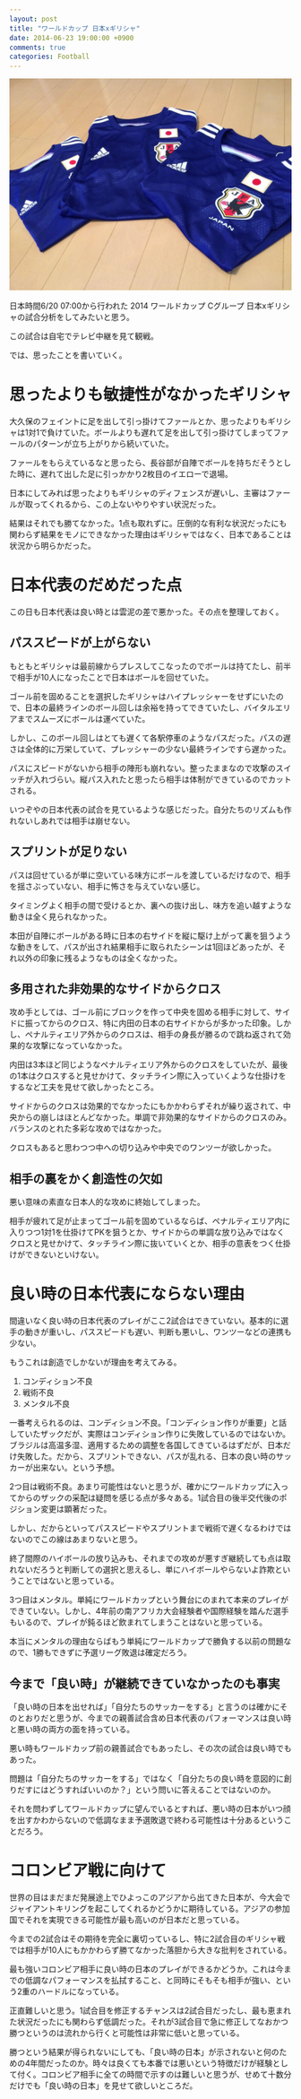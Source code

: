 ```yaml
---
layout: post
title: "ワールドカップ 日本xギリシャ"
date: 2014-06-23 19:00:00 +0900
comments: true
categories: Football
---
```


![ユニフォーム](/images/20140623-image01.jpg)

日本時間6/20 07:00から行われた 2014 ワールドカップ Cグループ 日本xギリシャの試合分析をしてみたいと思う。

この試合は自宅でテレビ中継を見て観戦。

では、思ったことを書いていく。

<!-- more -->

# 思ったよりも敏捷性がなかったギリシャ

大久保のフェイントに足を出して引っ掛けてファールとか、思ったよりもギリシャは1対1で負けていた。ボールよりも遅れて足を出して引っ掛けてしまってファールのパターンが立ち上がりから続いていた。

ファールをもらえているなと思ったら、長谷部が自陣でボールを持ちだそうとした時に、遅れて出した足に引っかかり2枚目のイエローで退場。

日本にしてみれば思ったよりもギリシャのディフェンスが遅いし、主審はファールが取ってくれるから、この上ないやりやすい状況だった。

結果はそれでも勝てなかった。1点も取れずに。圧倒的な有利な状況だったにも関わらず結果をモノにできなかった理由はギリシャではなく、日本であることは状況から明らかだった。

# 日本代表のだめだった点

この日も日本代表は良い時とは雲泥の差で悪かった。その点を整理しておく。

## パススピードが上がらない

もともとギリシャは最前線からプレスしてこなったのでボールは持てたし、前半で相手が10人になったことで日本はボールを回せていた。

ゴール前を固めることを選択したギリシャはハイプレッシャーをせずにいたので、日本の最終ラインのボール回しは余裕を持ってできていたし、バイタルエリアまでスムーズにボールは運べていた。

しかし、このボール回しはとても遅くて各駅停車のようなパスだった。パスの遅さは全体的に万栄していて、プレッシャーの少ない最終ラインですら遅かった。

パスにスピードがないから相手の陣形も崩れない。整ったままなので攻撃のスイッチが入れづらい。縦パス入れたと思ったら相手は体制ができているのでカットされる。

いつぞやの日本代表の試合を見ているような感じだった。自分たちのリズムも作れないしあれでは相手は崩せない。

## スプリントが足りない

パスは回せているが単に空いている味方にボールを渡しているだけなので、相手を揺さぶっていない、相手に怖さを与えていない感じ。

タイミングよく相手の間で受けるとか、裏への抜け出し、味方を追い越すような動きは全く見られなかった。

本田が自陣にボールがある時に日本の右サイドを縦に駆け上がって裏を狙うような動きをして、パスが出され結果相手に取られたシーンは1回ほどあったが、それ以外の印象に残るようなものは全くなかった。

## 多用された非効果的なサイドからクロス

攻め手としては、ゴール前にブロックを作って中央を固める相手に対して、サイドに振ってからのクロス、特に内田の日本の右サイドからが多かった印象。しかし、ペナルティエリア外からのクロスは、相手の身長が勝るので跳ね返されて効果的な攻撃になっていなかった。

内田は3本ほど同じようなペナルティエリア外からのクロスをしていたが、最後の1本はクロスすると見せかけて、タッチライン際に入っていくような仕掛けをするなど工夫を見せて欲しかったところ。

サイドからのクロスは効果的でなかったにもかかわらずそれが繰り返されて、中央からの崩しはほとんどなかった。単調で非効果的なサイドからのクロスのみ。バランスのとれた多彩な攻めではなかった。

クロスもあると思わつつ中への切り込みや中央でのワンツーが欲しかった。

## 相手の裏をかく創造性の欠如

悪い意味の素直な日本人的な攻めに終始してしまった。

相手が疲れて足が止まってゴール前を固めているならば、ペナルティエリア内に入りつつ1対1を仕掛けてPKを狙うとか、サイドからの単調な放り込みではなくクロスと見せかけて、タッチライン際に抜いていくとか、相手の意表をつく仕掛けができないといけない。

# 良い時の日本代表にならない理由

間違いなく良い時の日本代表のプレイがここ2試合はできていない。基本的に選手の動きが重いし、パススピードも遅い、判断も悪いし、ワンツーなどの連携も少ない。

もうこれは創造でしかないが理由を考えてみる。

1. コンディション不良
1. 戦術不良
1. メンタル不良

一番考えられるのは、コンディション不良。「コンディション作りが重要」と話していたザックだが、実際はコンディション作りに失敗しているのではないか。
ブラジルは高温多湿、適用するための調整を各国してきているはずだが、日本だけ失敗した。だから、スプリントできない、パスが乱れる、日本の良い時のサッカーが出来ない。という予想。

2つ目は戦術不良。あまり可能性はないと思うが、確かにワールドカップに入ってからのザックの采配は疑問を感じる点が多々ある。1試合目の後半交代後のポジション変更は顕著だった。

しかし、だからといってパススピードやスプリントまで戦術で遅くなるわけではないのでこの線はあまりないと思う。

終了間際のハイボールの放り込みも、それまでの攻めが悪すぎ継続しても点は取れないだろうと判断しての選択と思えるし、単にハイボールやらないよ詐欺ということではないと思っている。

3つ目はメンタル。単純にワールドカップという舞台にのまれて本来のプレイができていない。しかし、4年前の南アフリカ大会経験者や国際経験を踏んだ選手もいるので、プレイが鈍るほど飲まれてしまうことはないと思っている。

本当にメンタルの理由ならばもう単純にワールドカップで勝負する以前の問題なので、1勝もできずに予選リーグ敗退は確定だろう。

## 今まで「良い時」が継続できていなかったのも事実

「良い時の日本を出せれば」「自分たちのサッカーをする」と言うのは確かにそのとおりだと思うが、今までの親善試合含め日本代表のパフォーマンスは良い時と悪い時の両方の面を持っている。

悪い時もワールドカップ前の親善試合でもあったし、その次の試合は良い時でもあった。

問題は「自分たちのサッカーをする」ではなく「自分たちの良い時を意図的に創りだすにはどうすればいいのか？」という問いに答えることではないのか。

それを問わずしてワールドカップに望んでいるとすれば、悪い時の日本がいつ顔を出すかわからないので低調なまま予選敗退で終わる可能性は十分あるということだろう。

# コロンビア戦に向けて

世界の目はまだまだ発展途上でひよっこのアジアから出てきた日本が、今大会でジャイアントキリングを起こしてくれるかどうかに期待している。アジアの参加国でそれを実現できる可能性が最も高いのが日本だと思っている。

今までの2試合はその期待を完全に裏切っているし、特に2試合目のギリシャ戦では相手が10人にもかかわらず勝てなかった落胆から大きな批判をされている。

最も強いコロンビア相手に良い時の日本のプレイができるかどうか。これは今までの低調なパフォーマンスを払拭すること、と同時にそもそも相手が強い、という2重のハードルになっている。

正直難しいと思う。1試合目を修正するチャンスは2試合目だったし、最も恵まれた状況だったにも関わらず低調だった。それが3試合目で急に修正してなおかつ勝つというのは流れから行くと可能性は非常に低いと思っている。

勝つという結果が得られないにしても、「良い時の日本」が示されないと何のための4年間だったのか。時々は良くても本番では悪いという特徴だけが経験として付く。コロンビア相手に全ての時間で示すのは難しいと思うが、せめて十数分だけでも「良い時の日本」を見せて欲しいところだ。